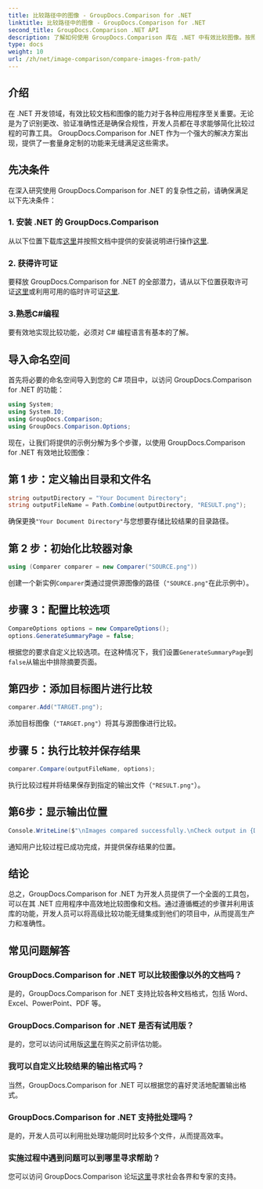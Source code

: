```yaml
---
title: 比较路径中的图像 - GroupDocs.Comparison for .NET
linktitle: 比较路径中的图像 - GroupDocs.Comparison for .NET
second_title: GroupDocs.Comparison .NET API
description: 了解如何使用 GroupDocs.Comparison 库在 .NET 中有效比较图像。按照分步指南进行无缝集成。
type: docs
weight: 10
url: /zh/net/image-comparison/compare-images-from-path/
---
```

## 介绍
在 .NET 开发领域，有效比较文档和图像的能力对于各种应用程序至关重要。无论是为了识别更改、验证准确性还是确保合规性，开发人员都在寻求能够简化比较过程的可靠工具。 GroupDocs.Comparison for .NET 作为一个强大的解决方案出现，提供了一套量身定制的功能来无缝满足这些需求。
## 先决条件
在深入研究使用 GroupDocs.Comparison for .NET 的复杂性之前，请确保满足以下先决条件：
### 1. 安装 .NET 的 GroupDocs.Comparison
从以下位置下载库[这里](https://releases.groupdocs.com/comparison/net/)并按照文档中提供的安装说明进行操作[这里](https://reference.groupdocs.com/comparison/net/).
### 2. 获得许可证
要释放 GroupDocs.Comparison for .NET 的全部潜力，请从以下位置获取许可证[这里](https://purchase.groupdocs.com/buy)或利用可用的临时许可证[这里](https://purchase.groupdocs.com/temporary-license/).
### 3.熟悉C#编程
要有效地实现比较功能，必须对 C# 编程语言有基本的了解。

## 导入命名空间
首先将必要的命名空间导入到您的 C# 项目中，以访问 GroupDocs.Comparison for .NET 的功能：
```csharp
using System;
using System.IO;
using GroupDocs.Comparison;
using GroupDocs.Comparison.Options;
```

现在，让我们将提供的示例分解为多个步骤，以使用 GroupDocs.Comparison for .NET 有效地比较图像：
## 第 1 步：定义输出目录和文件名
```csharp
string outputDirectory = "Your Document Directory";
string outputFileName = Path.Combine(outputDirectory, "RESULT.png");
```
确保更换`"Your Document Directory"`与您想要存储比较结果的目录路径。
## 第 2 步：初始化比较器对象
```csharp
using (Comparer comparer = new Comparer("SOURCE.png"))
```
创建一个新实例`Comparer`类通过提供源图像的路径（`"SOURCE.png"`在此示例中）。
## 步骤 3：配置比较选项
```csharp
CompareOptions options = new CompareOptions();
options.GenerateSummaryPage = false;
```
根据您的要求自定义比较选项。在这种情况下，我们设置`GenerateSummaryPage`到`false`从输出中排除摘要页面。
## 第四步：添加目标图片进行比较
```csharp
comparer.Add("TARGET.png");
```
添加目标图像（`"TARGET.png"`）将其与源图像进行比较。
## 步骤 5：执行比较并保存结果
```csharp
comparer.Compare(outputFileName, options);
```
执行比较过程并将结果保存到指定的输出文件（`"RESULT.png"`）。
## 第6步：显示输出位置
```csharp
Console.WriteLine($"\nImages compared successfully.\nCheck output in {Directory.GetCurrentDirectory()}.");
```
通知用户比较过程已成功完成，并提供保存结果的位置。

## 结论
总之，GroupDocs.Comparison for .NET 为开发人员提供了一个全面的工具包，可以在其 .NET 应用程序中高效地比较图像和文档。通过遵循概述的步骤并利用该库的功能，开发人员可以将高级比较功能无缝集成到他们的项目中，从而提高生产力和准确性。
## 常见问题解答
### GroupDocs.Comparison for .NET 可以比较图像以外的文档吗？
是的，GroupDocs.Comparison for .NET 支持比较各种文档格式，包括 Word、Excel、PowerPoint、PDF 等。
### GroupDocs.Comparison for .NET 是否有试用版？
是的，您可以访问试用版[这里](https://releases.groupdocs.com/)在购买之前评估功能。
### 我可以自定义比较结果的输出格式吗？
当然，GroupDocs.Comparison for .NET 可以根据您的喜好灵活地配置输出格式。
### GroupDocs.Comparison for .NET 支持批处理吗？
是的，开发人员可以利用批处理功能同时比较多个文件，从而提高效率。
### 实施过程中遇到问题可以到哪里寻求帮助？
您可以访问 GroupDocs.Comparison 论坛[这里](https://forum.groupdocs.com/c/comparison/12)寻求社会各界和专家的支持。